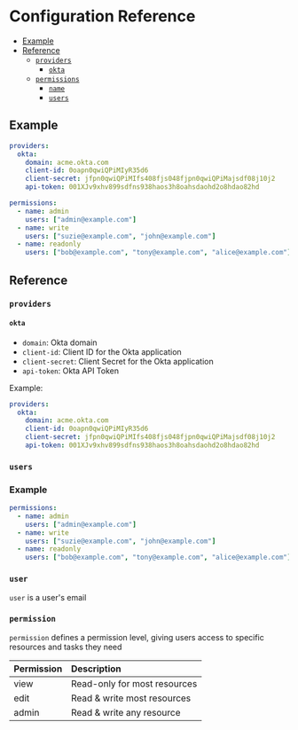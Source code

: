 # Configuration Reference

* [Example](#example)
* [Reference](#reference)
  * [`providers`](#providers)
    * [`okta`](#okta)
  * [`permissions`](#permissions)
    * [`name`](#permission)
    * [`users`](#user)

## Example

```yaml
providers:
  okta:
    domain: acme.okta.com
    client-id: 0oapn0qwiQPiMIyR35d6
    client-secret: jfpn0qwiQPiMIfs408fjs048fjpn0qwiQPiMajsdf08j10j2
    api-token: 001XJv9xhv899sdfns938haos3h8oahsdaohd2o8hdao82hd

permissions:
  - name: admin
    users: ["admin@example.com"]
  - name: write
    users: ["suzie@example.com", "john@example.com"]
  - name: readonly
    users: ["bob@example.com", "tony@example.com", "alice@example.com"]
```

## Reference

### `providers`

#### `okta`

* `domain`: Okta domain
* `client-id`: Client ID for the Okta application
* `client-secret`: Client Secret for the Okta application
* `api-token`: Okta API Token

Example:

```yaml
providers:
  okta:
    domain: acme.okta.com
    client-id: 0oapn0qwiQPiMIyR35d6
    client-secret: jfpn0qwiQPiMIfs408fjs048fjpn0qwiQPiMajsdf08j10j2
    api-token: 001XJv9xhv899sdfns938haos3h8oahsdaohd2o8hdao82hd
```

### `users`

### Example

```yaml
permissions:
  - name: admin
    users: ["admin@example.com"]
  - name: write
    users: ["suzie@example.com", "john@example.com"]
  - name: readonly
    users: ["bob@example.com", "tony@example.com", "alice@example.com"]
```

### `user`

`user` is a user's email

### `permission`

`permission` defines a permission level, giving users access to specific resources and tasks they need

| Permission | Description                        |
| :--------  | :------------------------------    |
| view       | Read-only for most resources       |
| edit       | Read & write most resources        |
| admin      | Read & write any resource          |

